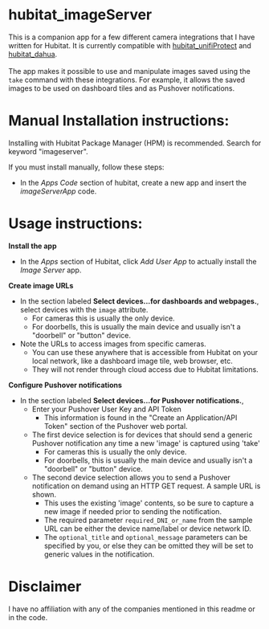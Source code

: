 # hubitat_imageServer

This is a companion app for a few different camera integrations that I have written for Hubitat.  It is currently compatible with [hubitat_unifiProtect](https://community.hubitat.com/t/ubiquiti-unifi-protect-cameras/17624/37) and [hubitat_dahua](https://community.hubitat.com/t/dahua-and-amcrest-integration-for-cameras-and-doorbells/109047).
<br><br>
The app makes it possible to use and manipulate images saved using the `take` command with these integrations.  For example, it allows the saved images to be used on dashboard tiles and as Pushover notifications.


# Manual Installation instructions:

Installing with Hubitat Package Manager (HPM) is recommended.  Search for keyword "imageserver".

If you must install manually, follow these steps:

* In the *Apps Code* section of hubitat, create a new app and insert the *imageServerApp* code.

# Usage instructions:

**Install the app**
* In the *Apps* section of Hubitat, click *Add User App* to actually install the *Image Server* app.

**Create image URLs**

* In the section labeled **Select devices...for dashboards and webpages.**, select devices with the `image` attribute.
    * For cameras this is usually the only device.
    * For doorbells, this is usually the main device and usually isn't a "doorbell" or "button" device.
* Note the URLs to access images from specific cameras.
    * You can use these anywhere that is accessible from Hubitat on your local network, like a dashboard image tile, web browser, etc.
    * They will not render through cloud access due to Hubitat limitations.

**Configure Pushover notifications**

* In the section labeled **Select devices...for Pushover notifications.**, 
    * Enter your Pushover User Key and API Token
        * This information is found in the "Create an Application/API Token" section of the Pushover web portal.
    * The first device selection is for devices that should send a generic Pushover notification any time a new 'image' is captured using 'take'
        * For cameras this is usually the only device.
        * For doorbells, this is usually the main device and usually isn't a "doorbell" or "button" device.
    * The second device selection allows you to send a Pushover notification on demand using an HTTP GET request.  A sample URL is shown.
        * This uses the existing 'image' contents, so be sure to capture a new image if needed prior to sending the notification. 
        * The required parameter `required_DNI_or_name` from the sample URL can be either the device name/label or device network ID.
        * The `optional_title` and `optional_message` parameters can be specified by you, or else they can be omitted they will be set to generic values in the notification.

# Disclaimer

I have no affiliation with any of the companies mentioned in this readme or in the code.
